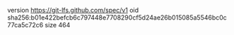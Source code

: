 version https://git-lfs.github.com/spec/v1
oid sha256:b01e422befcb6c797448e7708290cf5d24ae26b015085a5546bc0c77ca5c72c6
size 464
